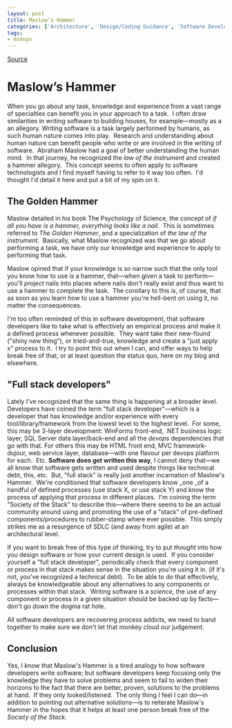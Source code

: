 ```yaml
---
layout: post
title: Maslow’s Hammer
categories: ['Architecture', 'Design/Coding Guidance', 'Software Development', 'Software Development Guidance', 'Software Development Practices', 'Tips']
tags:
- msmvps
---
```

[Source](http://pr-blog.azurewebsites.net/2014/08/12/maslows-hammer/ "Permalink to Maslow’s Hammer")

# Maslow’s Hammer

When you go about any task, knowledge and experience from a vast range of specialties can benefit you in your approach to a task.  I often draw similarities in writing software to building houses, for example—mostly as a an allegory. Writing software is a task largely performed by humans, as such human nature comes into play.  Research and understanding about human nature can benefit people who write or are involved in the writing of software.  Abraham Maslow had a goal of better understanding the human mind.  In that journey, he recognized the _law of the instrument_ and created a hammer allegory.  This concept seems to often apply to software technologists and I find myself having to refer to it way too often.  I'd thought I'd detail it here and put a bit of my spin on it.

## The Golden Hammer

Maslow detailed in his book The Psychology of Science, the concept of _if all you have is a hammer, everything looks like a nail_.  This is sometimes referred to _The Golden Hammer_, and a specialization of _the law of the instrument_.  Basically, what Maslow recognized was that we go about performing a task, we have only our knowledge and experience to apply to performing that task.

Maslow opined that if your knowledge is so narrow such that the only tool you know how to use is a hammer, that—when given a task to perform—you'll _project_ nails into places where nails don't really exist and thus want to use a hammer to complete the task.  The corollary to this is, of course, that as soon as you learn how to use a hammer you're hell-bent on using it, no matter the consequences.

I'm too often reminded of this in software development, that software developers like to take what is effectively an empirical process and make it a defined process whenever possible.  They want take their new-found ("shiny new thing"), or tried-and-true, knowledge and create a "just apply x" process to it.  I try to point this out when I can, and offer ways to help break free of that, or at least question the status quo, here on my blog and elsewhere.

## "Full stack developers"

Lately I've recognized that the same thing is happening at a broader level.  Developers have coined the term "full stack developer"—which is a developer that has knowledge and/or experience with every tool/library/framework from the lowest level to the highest level.  For some, this may be 3-layer development: WinForms front-end, .NET business logic layer, SQL Server data layer/back-end and all the _devops_ dependencies that go with that. For others this may be HTML front end, MVC framework-dujour, web service layer, database—with one flavour per devops platform for each.  Etc. **Software does get written this way**, I cannot deny that—we all know that software gets written and used despite things like technical debt, this, etc.  But, "full stack" is really just another incarnation of Maslow's Hammer.  We're conditioned that software developers know _one _of a handful of defined processes (use stack X, or use stack Y) and know the process of applying that process in different places.  I'm coining the term "Society of the Stack" to describe this—where there seems to be an actual community around using and promoting the use of a "stack" of pre-defined components/procedures to rubber-stamp where ever possible.  This simply strikes me as a resurgence of SDLC (and away from agile) at an architectural level.

If you want to break free of this type of thinking, try to put _thought_ into how you design software or how your current design is used.  If you consider yourself a "full stack developer", periodically check that every component or process in that stack makes sense in the situation you're using it in. (if it's not, you've recognized a technical debt).  To be able to do that effectively, always be knowledgeable about any alternatives to any components or processes within that stack.  Writing software is a _science_, the use of any component or process in a given situation should be backed up by facts—don't go down the dogma rat hole.

All software developers are recovering process addicts, we need to band together to make sure we don't let that monkey cloud our judgement.

## Conclusion

Yes, I _know_ that Maslow's Hammer is a tired analogy to how software developers write software; but software developers keep focusing only the knowledge they have to solve problems and seem to fail to widen their horizons to the fact that there are better, proven, solutions to the problems at hand.  If they only looked/listened.  The only thing I feel I can do—in addition to pointing out alternative solutions—is to reiterate Maslow's Hammer in the hopes that it helps at least one person break free of the _Society of the Stack_.

